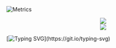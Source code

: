 
![Metrics](https://metrics.lecoq.io/Oliverwqcwrw?template=classic&config.timezone=Asia%2FShanghai)

<div align="center"> <img src="https://visitor-badge.glitch.me/badge?page_id=Oliverwqcwrw" /> </div>

<div align="center"> <img src="https://activity-graph.herokuapp.com/graph?username=Oliverwqcwrw&theme=xcode" /> </div>

[![Typing SVG](https://readme-typing-svg.herokuapp.com/?lines=奥利弗祝你可以天天敲代码;Wish%20you%20can%20knock%20code%20every%20day!)](https://git.io/typing-svg)

